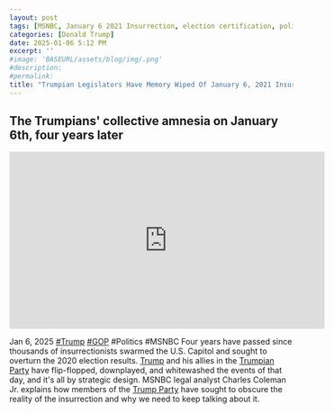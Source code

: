 ```yaml
---
layout: post
tags: [MSNBC, January 6 2021 Insurrection, election certification, politics]
categories: [Donald Trump]
date: 2025-01-06 5:12 PM
excerpt: ''
#image: 'BASEURL/assets/blog/img/.png'
#description:
#permalink:
title: "Trumpian Legislators Have Memory Wiped Of January 6, 2021 Insurrection"
---
```



## The Trumpians' collective amnesia on January 6th, four years later

<iframe width="560" height="315" src="https://www.youtube.com/embed/Z2lOMr9uEo4?si=5Xd6scQ_FYh5T8o1" title="YouTube video player" frameborder="0" allow="accelerometer; autoplay; clipboard-write; encrypted-media; gyroscope; picture-in-picture; web-share" referrerpolicy="strict-origin-when-cross-origin" allowfullscreen></iframe>

Jan 6, 2025  [#Trump](https://www.whitehouse.gov/) [#GOP](https://www.gop.com/) #Politics #MSNBC
Four years have passed since thousands of insurrectionists swarmed the U.S. Capitol and sought to overturn the 2020 election results. [Trump](https://www.whitehouse.gov/) and his allies in the [Trumpian Party](https://www.gop.com/) have flip-flopped, downplayed, and whitewashed the events of that day, and it's all by strategic design. MSNBC legal analyst Charles Coleman Jr. explains how members of the [Trump Party](https://www.gop.com/) have sought to obscure the reality of the insurrection and why we need to keep talking about it.

